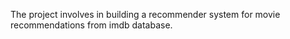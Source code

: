 The project involves in building a recommender system for movie recommendations from imdb database.
